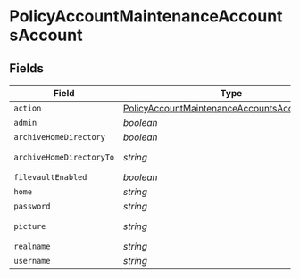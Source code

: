 # PolicyAccountMaintenanceAccountsAccount


## Fields

| Field                                                                                                                 | Type                                                                                                                  | Required                                                                                                              | Description                                                                                                           | Example                                                                                                               |
| --------------------------------------------------------------------------------------------------------------------- | --------------------------------------------------------------------------------------------------------------------- | --------------------------------------------------------------------------------------------------------------------- | --------------------------------------------------------------------------------------------------------------------- | --------------------------------------------------------------------------------------------------------------------- |
| `action`                                                                                                              | [PolicyAccountMaintenanceAccountsAccountAction](../../models/shared/policyaccountmaintenanceaccountsaccountaction.md) | :heavy_minus_sign:                                                                                                    | N/A                                                                                                                   |                                                                                                                       |
| `admin`                                                                                                               | *boolean*                                                                                                             | :heavy_minus_sign:                                                                                                    | N/A                                                                                                                   |                                                                                                                       |
| `archiveHomeDirectory`                                                                                                | *boolean*                                                                                                             | :heavy_minus_sign:                                                                                                    | N/A                                                                                                                   |                                                                                                                       |
| `archiveHomeDirectoryTo`                                                                                              | *string*                                                                                                              | :heavy_minus_sign:                                                                                                    | N/A                                                                                                                   | /Users/Deleted Users/admin.dmg                                                                                        |
| `filevaultEnabled`                                                                                                    | *boolean*                                                                                                             | :heavy_minus_sign:                                                                                                    | N/A                                                                                                                   |                                                                                                                       |
| `home`                                                                                                                | *string*                                                                                                              | :heavy_minus_sign:                                                                                                    | N/A                                                                                                                   | /Users/admin                                                                                                          |
| `password`                                                                                                            | *string*                                                                                                              | :heavy_minus_sign:                                                                                                    | N/A                                                                                                                   |                                                                                                                       |
| `picture`                                                                                                             | *string*                                                                                                              | :heavy_minus_sign:                                                                                                    | N/A                                                                                                                   | /Library/User Pictures/Animals/Eagle.tif                                                                              |
| `realname`                                                                                                            | *string*                                                                                                              | :heavy_minus_sign:                                                                                                    | N/A                                                                                                                   | Administrator                                                                                                         |
| `username`                                                                                                            | *string*                                                                                                              | :heavy_minus_sign:                                                                                                    | N/A                                                                                                                   | admin                                                                                                                 |